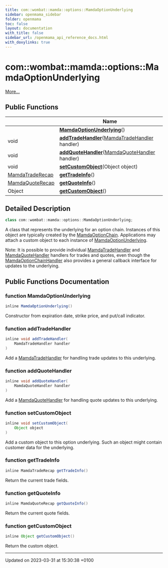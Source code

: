 ```yaml
---
title: com::wombat::mamda::options::MamdaOptionUnderlying
sidebar: openmama_sidebar
folder: openmama
toc: false
layout: documentation
with_title: false
sidebar_url: /openmama_api_reference_docs.html
with_doxylinks: true
---
```


# com::wombat::mamda::options::MamdaOptionUnderlying



 [More...](#detailed-description)

## Public Functions

|                | Name           |
| -------------- | -------------- |
| | **[MamdaOptionUnderlying](classcom_1_1wombat_1_1mamda_1_1options_1_1MamdaOptionUnderlying.html#function-mamdaoptionunderlying)**() |
| void | **[addTradeHandler](classcom_1_1wombat_1_1mamda_1_1options_1_1MamdaOptionUnderlying.html#function-addtradehandler)**([MamdaTradeHandler](interfacecom_1_1wombat_1_1mamda_1_1MamdaTradeHandler.html) handler) |
| void | **[addQuoteHandler](classcom_1_1wombat_1_1mamda_1_1options_1_1MamdaOptionUnderlying.html#function-addquotehandler)**([MamdaQuoteHandler](interfacecom_1_1wombat_1_1mamda_1_1MamdaQuoteHandler.html) handler) |
| void | **[setCustomObject](classcom_1_1wombat_1_1mamda_1_1options_1_1MamdaOptionUnderlying.html#function-setcustomobject)**(Object object) |
| [MamdaTradeRecap](interfacecom_1_1wombat_1_1mamda_1_1MamdaTradeRecap.html) | **[getTradeInfo](classcom_1_1wombat_1_1mamda_1_1options_1_1MamdaOptionUnderlying.html#function-gettradeinfo)**() |
| [MamdaQuoteRecap](interfacecom_1_1wombat_1_1mamda_1_1MamdaQuoteRecap.html) | **[getQuoteInfo](classcom_1_1wombat_1_1mamda_1_1options_1_1MamdaOptionUnderlying.html#function-getquoteinfo)**() |
| Object | **[getCustomObject](classcom_1_1wombat_1_1mamda_1_1options_1_1MamdaOptionUnderlying.html#function-getcustomobject)**() |

## Detailed Description

```java
class com::wombat::mamda::options::MamdaOptionUnderlying;
```


A class that represents the underlying for an option chain. Instances of this object are typically created by the [MamdaOptionChain](classcom_1_1wombat_1_1mamda_1_1options_1_1MamdaOptionChain.html). Applications may attach a custom object to each instance of [MamdaOptionUnderlying](classcom_1_1wombat_1_1mamda_1_1options_1_1MamdaOptionUnderlying.html).

Note: It is possible to provide individual [MamdaTradeHandler](interfacecom_1_1wombat_1_1mamda_1_1MamdaTradeHandler.html) and [MamdaQuoteHandler](interfacecom_1_1wombat_1_1mamda_1_1MamdaQuoteHandler.html) handlers for trades and quotes, even though the [MamdaOptionChainHandler](interfacecom_1_1wombat_1_1mamda_1_1options_1_1MamdaOptionChainHandler.html) also provides a general callback interface for updates to the underlying. 

## Public Functions Documentation

### function MamdaOptionUnderlying

```java
inline MamdaOptionUnderlying()
```


Constructor from expiration date, strike price, and put/call indicator. 


### function addTradeHandler

```java
inline void addTradeHandler(
    MamdaTradeHandler handler
)
```


Add a [MamdaTradeHandler](interfacecom_1_1wombat_1_1mamda_1_1MamdaTradeHandler.html) for handling trade updates to this underlying. 


### function addQuoteHandler

```java
inline void addQuoteHandler(
    MamdaQuoteHandler handler
)
```


Add a [MamdaQuoteHandler](interfacecom_1_1wombat_1_1mamda_1_1MamdaQuoteHandler.html) for handling quote updates to this underlying. 


### function setCustomObject

```java
inline void setCustomObject(
    Object object
)
```


Add a custom object to this option underlying. Such an object might contain customer data for the underlying. 


### function getTradeInfo

```java
inline MamdaTradeRecap getTradeInfo()
```


Return the current trade fields. 


### function getQuoteInfo

```java
inline MamdaQuoteRecap getQuoteInfo()
```


Return the current quote fields. 


### function getCustomObject

```java
inline Object getCustomObject()
```


Return the custom object. 


-------------------------------

Updated on 2023-03-31 at 15:30:38 +0100
